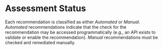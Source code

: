 # Assessment Status

Each recommendation is classified as either _Automated_ or _Manual_. _Automated_ recommendations indicate that
the check for the recommendation may be accessed programmatically (e.g., an API exists to validate or enable
the recommendation). _Manual_ recommendations must be checked and remediated manually.


<!-- ##DOCS-SOURCER-START
{"sourcePlugin":"Local File Copier","hash":"b11c1b426e88624fca43bedca0b2317e"}
##DOCS-SOURCER-END -->
